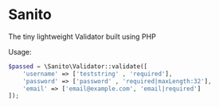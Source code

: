 # Sanito
The tiny lightweight Validator built using PHP

Usage:

```php
$passed = \Sanito\Validator::validate([
    'username' => ['teststring' , 'required'],
    'password' => ['password' , 'required|maxLength:32'],
    'email' => ['email@example.com', 'email|required']
]);
